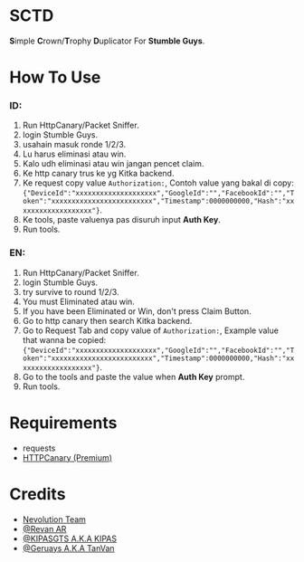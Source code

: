 # SCTD
**S**imple **C**rown/**T**rophy **D**uplicator For **Stumble Guys**.

# How To Use
### ID:
1. Run HttpCanary/Packet Sniffer.
2. login Stumble Guys.
3. usahain masuk ronde 1/2/3.
3. Lu harus eliminasi atau win.
4. Kalo udh eliminasi atau win jangan pencet claim.
5. Ke http canary trus ke yg Kitka backend.
6. Ke request copy value `Authorization:`, Contoh value yang bakal di copy: `{"DeviceId":"xxxxxxxxxxxxxxxxxxxx","GoogleId":"","FacebookId":"","Token":"xxxxxxxxxxxxxxxxxxxxxxxxx","Timestamp":0000000000,"Hash":"xxxxxxxxxxxxxxxxxxx"}`.
7. Ke tools, paste valuenya pas disuruh input **Auth Key**.
8. Run tools.

### EN:
1. Run HttpCanary/Packet Sniffer.
2. login Stumble Guys.
3. try survive to round 1/2/3.
3. You must Eliminated atau win.
4. If you have been Eliminated or Win, don't press Claim Button.
5. Go to http canary then search Kitka backend.
6. Go to Request Tab and copy value of `Authorization:`, Example value that wanna be copied: `{"DeviceId":"xxxxxxxxxxxxxxxxxxxx","GoogleId":"","FacebookId":"","Token":"xxxxxxxxxxxxxxxxxxxxxxxxx","Timestamp":0000000000,"Hash":"xxxxxxxxxxxxxxxxxxx"}`.
7. Go to the tools and paste the value when **Auth Key** prompt.
8. Run tools.

# Requirements
- requests
- [HTTPCanary (Premium)](https://apkadmin.com/xs5o3htos2e3/HttpCanary__40_Premium__41__4.8.6.apk.html)

# Credits
* [Nevolution Team](https://chat.whatsapp.com/KnVH5FjMe66CBY9QW1nQK5)
* [@Revan AR](https://github.com/revan-ar)
* [@KIPASGTS A.K.A KIPAS](https://github.com/KIPASGTS)
* [@Geruays A.K.A TanVan](https://github.com/Geruays)
